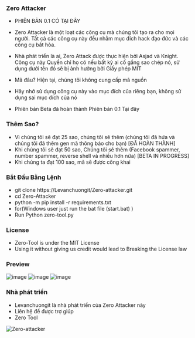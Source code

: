 ### Zero Attacker


- PHIÊN BẢN 0.1 CÓ TẠI ĐÂY

- Zero Attacker là một loạt các công cụ mà chúng tôi tạo ra cho mọi người. Tất cả các công cụ này đều nhằm mục đích hack đạo đức và các công cụ bất hòa.

- Nhà phát triển là ai, Zero Attack được thực hiện bởi Asjad và Knight. Công cụ này Quyền chỉ họ có nếu bất kỳ ai cố gắng sao chép nó, sử dụng dưới tên đó sẽ bị ảnh hưởng bởi Giấy phép MIT

- Mã đâu? Hiện tại, chúng tôi không cung cấp mã nguồn

- Hãy nhớ sử dụng công cụ này vào mục đích của riêng bạn, không sử dụng sai mục đích của nó

- Phiên bản Beta đã hoàn thành Phiên bản 0.1 Tại đây



### Thêm Sao?
- Vì chúng tôi sẽ đạt 25 sao, chúng tôi sẽ thêm (chúng tôi đã hứa và chúng tôi đã thêm gen mã thông báo cho bạn) [ĐÃ HOÀN THÀNH]
- Khi chúng tôi sẽ đạt 50 sao, Chúng tôi sẽ thêm (Facebook spammer, number spammer, reverse shell và nhiều hơn nữa) [BETA IN PROGRESS]
- Khi chúng ta đạt 100 sao, mã sẽ được công khai


### Bắt Đầu Bằng Lệnh
-  git clone https://Levanchuongit/Zero-attacker.git
- cd Zero-Attacker
- python -m pip install -r requirements.txt
- for(Windows user just run the bat file (start.bat) )
- Run Python zero-tool.py 


### License

- Zero-Tool  is under the MIT License
- Using it without giving us credit would lead to Breaking the License law

### Preview
![image](https://github.com/Levanchuongit/Zero-attacker/blob/main/zero-power-.png)
![image](https://github.com/Levanchuongit/Zero-attacker/blob/main/zero.png)
![image](https://github.com/Levanchuongit/Zero-attacker/blob/main/zero-web.png)


### Nhà phát triển
- Levanchuongit là nhà phát triển của Zero Attacker này
- Liên hệ để được trợ giúp
- Zero Tool

<p align="left"> <img src="https://komarev.com/ghpvc/?username=AsjasOooO&label=Profile%20views&color=0e75b6&style=flat" alt="Zero-attacker" /> </p> 

